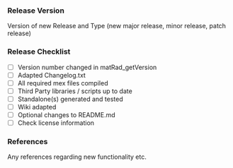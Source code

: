 ### Release Version
Version of new Release and Type (new major release, minor release, patch release)

### Release Checklist

- [ ] Version number changed in matRad_getVersion
- [ ] Adapted Changelog.txt
- [ ] All required mex files compiled
- [ ] Third Party libraries / scripts up to date
- [ ] Standalone(s) generated and tested
- [ ] Wiki adapted
- [ ] Optional changes to README.md
- [ ] Check license information

### References
Any references regarding new functionality etc.

